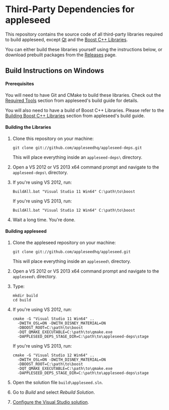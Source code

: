Third-Party Dependencies for appleseed
======================================

This repository contains the source code of all third-party libraries required to build appleseed, except [Qt](http://qt-project.org/) and the [Boost C++ Libraries](http://www.boost.org/).

You can either build these libraries yourself using the instructions below, or download prebuilt packages from the [Releases](https://github.com/appleseedhq/appleseed-deps/releases) page.

## Build Instructions on Windows

#### Prerequisites

You will need to have Git and CMake to build these libraries. Check out the [Required Tools](https://github.com/appleseedhq/appleseed/wiki/Building-appleseed#required-tools) section from appleseed's build guide for details.

You will also need to have a build of Boost C++ Libraries. Please refer to the [Building Boost C++ Libraries](https://github.com/appleseedhq/appleseed/wiki/Building-appleseed-on-Windows#building-boost-c-libraries-1470-or-later) section from appleseed's build guide.

#### Building the Libraries

1. Clone this repository on your machine:
   ```
   git clone git://github.com/appleseedhq/appleseed-deps.git
   ```
   This will place everything inside an `appleseed-deps\` directory.

2. Open a VS 2012 or VS 2013 x64 command prompt and navigate to the `appleseed-deps\` directory.

3. If you're using VS 2012, run:
   ```
   BuildAll.bat "Visual Studio 11 Win64" C:\path\to\boost
   ```
   If you're using VS 2013, run:
   ```
   BuildAll.bat "Visual Studio 12 Win64" C:\path\to\boost
   ```

4. Wait a long time. You're done.

#### Building appleseed

1. Clone the appleseed repository on your machine:
   ```
   git clone git://github.com/appleseedhq/appleseed.git
   ```
   This will place everything inside an `appleseed\` directory.

2. Open a VS 2012 or VS 2013 x64 command prompt and navigate to the `appleseed\` directory.

3. Type:
   ```
   mkdir build
   cd build
   ```

4. If you're using VS 2012, run:
   ```
   cmake -G "Visual Studio 11 Win64" ..
     -DWITH_OSL=ON -DWITH_DISNEY_MATERIAL=ON
     -DBOOST_ROOT=C:\path\to\boost
     -DQT_QMAKE_EXECUTABLE=C:\path\to\qmake.exe
     -DAPPLESEED_DEPS_STAGE_DIR=C:\path\to\appleseed-deps\stage
   ```
   If you're using VS 2013, run:
   ```
   cmake -G "Visual Studio 12 Win64" ..
     -DWITH_OSL=ON -DWITH_DISNEY_MATERIAL=ON
     -DBOOST_ROOT=C:\path\to\boost
     -DQT_QMAKE_EXECUTABLE=C:\path\to\qmake.exe
     -DAPPLESEED_DEPS_STAGE_DIR=C:\path\to\appleseed-deps\stage
   ```

5. Open the solution file `build\appleseed.sln`.

6. Go to *Build* and select *Rebuild Solution*.

7. [Configure the Visual Studio solution](https://github.com/appleseedhq/appleseed/wiki/Building-appleseed-on-Windows#configuring-the-visual-studio-solution).
